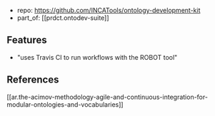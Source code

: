 
- repo: https://github.com/INCATools/ontology-development-kit
- part_of: [[prdct.ontodev-suite]]

## Features

- "uses Travis CI to run workflows
with the ROBOT tool"

## References

[[ar.the-acimov-methodology-agile-and-continuous-integration-for-modular-ontologies-and-vocabularies]]